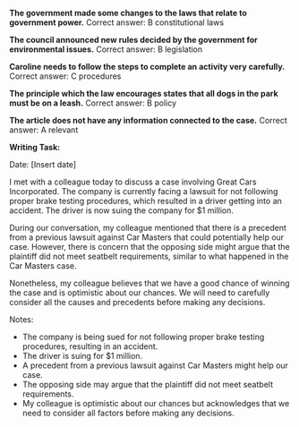 **The government made some changes to the laws that relate to government power.**
Correct answer: B constitutional laws

**The council announced new rules decided by the government for environmental issues.**
Correct answer: B legislation

**Caroline needs to follow the steps to complete an activity very carefully.**
Correct answer: C procedures

**The principle which the law encourages states that all dogs in the park must be on a leash.**
Correct answer: B policy

**The article does not have any information connected to the case.**
Correct answer: A relevant

**Writing Task:**

Date: [Insert date]

I met with a colleague today to discuss a case involving Great Cars Incorporated. The company is currently facing a lawsuit for not following proper brake testing procedures, which resulted in a driver getting into an accident. The driver is now suing the company for $1 million.

During our conversation, my colleague mentioned that there is a precedent from a previous lawsuit against Car Masters that could potentially help our case. However, there is concern that the opposing side might argue that the plaintiff did not meet seatbelt requirements, similar to what happened in the Car Masters case.

Nonetheless, my colleague believes that we have a good chance of winning the case and is optimistic about our chances. We will need to carefully consider all the causes and precedents before making any decisions.

Notes:
-   The company is being sued for not following proper brake testing procedures, resulting in an accident.
-   The driver is suing for $1 million.
-   A precedent from a previous lawsuit against Car Masters might help our case.
-   The opposing side may argue that the plaintiff did not meet seatbelt requirements.
-   My colleague is optimistic about our chances but acknowledges that we need to consider all factors before making any decisions.
